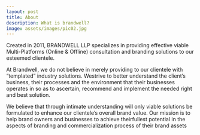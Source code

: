 ```yaml
---
layout: post
title: About
description: What is brandwell?
image: assets/images/pic02.jpg
---
```


Created in 2011, BRANDWELL LLP specializes in providing effective viable Multi-Platforms (Online & Offline) consultation and branding solutions to our esteemed clientele.

At Brandwell, we do not believe in merely providing to our clientele with “templated” industry solutions. Westrive to better understand the client’s business, their processes and the environment that their businesses operates in so as to
ascertain, recommend and implement the needed right and best solution.

We believe that through intimate understanding will only viable solutions be formulated to enhance our clientele’s overall brand value. Our mission is to help brand owners and businesses to achieve theirfullest potential in the aspects of branding and commercialization process of their brand assets